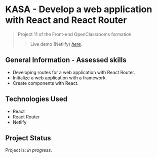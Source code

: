 # KASA - Develop a web application with React and React Router 

> Project 11 of the Front-end OpenClassrooms formation.
> > Live demo (Netlify) [_here_](https://oc-p11-kasa.netlify.app/).

## General Information - Assessed skills
- Developing routes for a web application with React Router.
- Initialize a web application with a framework.
- Create components with React.

## Technologies Used
- React
- React Router
- Netlify


## Project Status
Project is: _in progress_.
